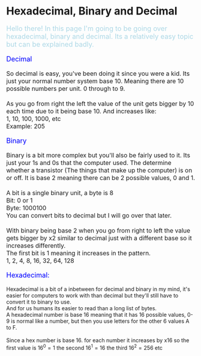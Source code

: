 # Hexadecimal, Binary and Decimal

<p style="font-size:18px;color:lightblue">
Hello there! In this page I'm going to be going over hexadecimal, binary and decimal. Its a relatively easy topic but can be explained badly.
</p>

<p style="font-size:18px;color:blue">
Decimal
</p>

<p style ="font-size:16px">
So decimal is easy, you've been doing it since you were a kid. Its just your normal number system base 10. Meaning there are 10 possible numbers per unit. 0 through to 9.<br><br> As you go from right the left the value of the unit gets bigger by 10 each time due to it being base 10. And increases like:<br>1, 10, 100, 1000, etc <br>
Example: 205
</p>

<p style="font-size:18px;color:blue">
Binary
</p>

<p style ="font-size:16px">
Binary is a bit more complex but you'll also be fairly used to it. Its just your 1s and 0s that the computer used. The determine whether a transistor (The things that make up the computer) is on or off. It is base 2 meaning there can be 2 possible values, 0 and 1.<br><br>
A bit is a single binary unit, a byte is 8<br>
Bit: 0 or 1<br>
Byte: 1000100<br>
You can convert bits to decimal but I will go over that later.<br><br>
With binary being base 2 when you go from right to left the value gets bigger by x2 similar to decimal just with a different base so it increases differently.<br>
The first bit is 1 meaning it increases in the pattern.<br>
1, 2, 4, 8, 16, 32, 64, 128
</p>

<p style="font-size:18px;color:blue">
Hexadecimal:
</p>

<p style="font-size:16px">

Hexadecimal is a bit of a inbetween for decimal and binary in my mind, it's easier for computers to work with than decimal but they'll still have to convert it to binary to use.<br>
And for us humans its easier to read than a long list of bytes.<br>
A hexadecimal number is base 16 meaning that it has 16 possible values, 0-9 is normal like a number, but then you use letters for the other 6 values A to F.<br><br>
Since a hex number is base 16. for each number it increases by x16 so the first value is  $16^0 = 1$ the second $16^1=16$ the third $16^2= 256$ etc 

</p>